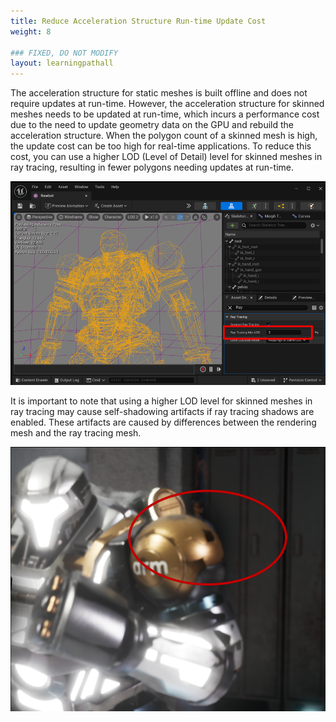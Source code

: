 ```yaml
---
title: Reduce Acceleration Structure Run-time Update Cost
weight: 8

### FIXED, DO NOT MODIFY
layout: learningpathall
---
```


The acceleration structure for static meshes is built offline and does not require updates at run-time. However, the acceleration structure for skinned meshes needs to be updated at run-time, which incurs a performance cost due to the need to update geometry data on the GPU and rebuild the acceleration structure. When the polygon count of a skinned mesh is high, the update cost can be too high for real-time applications. To reduce this cost, you can use a higher LOD (Level of Detail) level for skinned meshes in ray tracing, resulting in fewer polygons needing updates at run-time.

![Figure 1. Select higher LOD for ray tracing in Unreal editor.](images/skin-lod.png)

It is important to note that using a higher LOD level for skinned meshes in ray tracing may cause self-shadowing artifacts if ray tracing shadows are enabled. These artifacts are caused by differences between the rendering mesh and the ray tracing mesh.

![Figure 2. The black areas are the self-shadowing artifacts generated by using different LODs for rendering and ray tracing shadows.](images/skin-lod-error.png)
